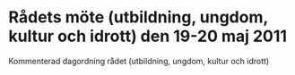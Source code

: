 # Rådets möte (utbildning, ungdom, kultur och idrott) den 19-20 maj 2011

Kommenterad dagordning rådet (utbildning, ungdom, kultur och idrott)
